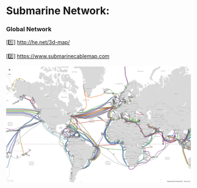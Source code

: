 # Submarine Network:

### Global Network 

[:one:] http://he.net/3d-map/

[:two:] https://www.submarinecablemap.com

![image](images/submarine.png)

